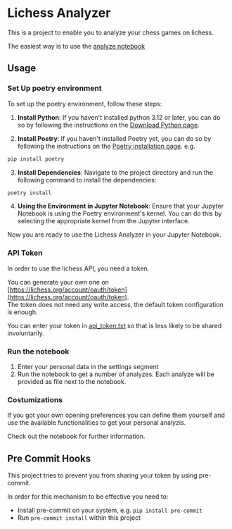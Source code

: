 # Lichess Analyzer

This is a project to enable you to analyze your chess games on lichess.

The easiest way is to use the [analyze notebook](./lichess_analyzer/notebook/analyze.ipynb)

## Usage

### Set Up poetry environment

To set up the poetry environment, follow these steps:

1. **Install Python**: If you haven't installed python 3.12 or later, you can do so by following the instructions on the [Download Python page](https://www.python.org/downloads/).

2. **Install Poetry**: If you haven't installed Poetry yet, you can do so by following the instructions on the [Poetry installation page](https://python-poetry.org/docs/#installation). e.g.

  ```sh
  pip install poetry
  ```

3. **Install Dependencies**: Navigate to the project directory and run the following command to install the dependencies:

  ```sh
  poetry install
  ```

4. **Using the Environment in Jupyter Notebook**: Ensure that your Jupyter Notebook is using the Poetry environment's kernel. You can do this by selecting the appropriate kernel from the Jupyter interface.

Now you are ready to use the Lichess Analyzer in your Jupyter Notebook.

### API Token

In order to use the lichess API, you need a token.

You can generate your own one on [https://lichess.org/account/oauth/token](https://lichess.org/account/oauth/token).  
The token does not need any write access, the default token configuration is enough.

You can enter your token in [api_token.txt](./lichess_analyzer/notebook/api_token.txt) so that is less likely to be shared involuntarily.

### Run the notebook

1. Enter your personal data in the settings segment
2. Run the notebook to get a number of analyzes. Each analyze will be provided as file next to the notebook.

### Costumizations

If you got your own opening preferences you can define them yourself and use the available functionalities to get your personal analyzis.

Check out the notebook for further information.

## Pre Commit Hooks

This project tries to prevent you from sharing your token by using pre-commit.

In order for this mechanism to be effective you need to:

- Install pre-commit on your system, e.g. `pip install pre-commit`
- Run `pre-commit install` within this project
